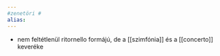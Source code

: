 ```yaml
---
#zenetöri #
alias: 
---
```


- nem feltétlenül ritornello formájú, de a [[szimfónia]] és a [[concerto]] keveréke